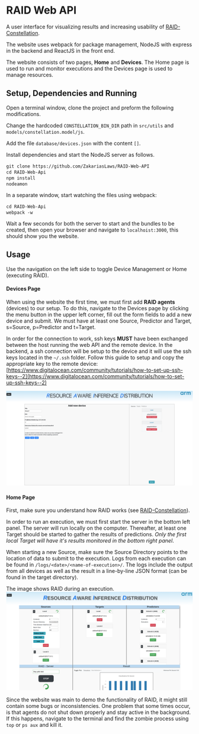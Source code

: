 # RAID Web API

A user interface for visualizing results and increasing usability of [RAID-Constellation](https://github.com/ZakariasLaws/RAID-constellation).

The website uses webpack for package management, NodeJS with express in the backend and ReactJS in the front end.

The website consists of two pages, **Home** and **Devices**. The Home page is used to run and monitor executions and 
the Devices page is used to manage resources. 

## Setup, Dependencies and Running
Open a terminal window, clone the project and preform the following modifications.

Change the hardcoded `CONSTELLATION_BIN_DIR` path in `src/utils` and `models/constellation.model/js`.

Add the file `database/devices.json` with the content `[]`.

Install dependencies and start the NodeJS server as follows.

```shell script
git clone https://github.com/ZakariasLaws/RAID-Web-API
cd RAID-Web-Api
npm install
nodeamon
```

In a separate window, start watching the files using webpack:

```shell script
cd RAID-Web-Api
webpack -w
```

Wait a few seconds for both the server to start and the bundles to be created, then open your browser and navigate to 
`localhoist:3000`, this should show you the website.

## Usage
Use the navigation on the left side to toggle Device Management or Home (executing RAID). 

#### Devices Page
When using the website the first time, we must first add 
__RAID agents__ (devices) to our setup. To do this, navigate to the Devices page by clicking the menu button in the 
upper left corner, fill out the form fields to add a new device and submit. We must have at least one Source, 
Predictor and Target, s=Source, p=Predictor and t=Target.

In order for the connection to work, ssh keys **MUST** have been exchanged between
the host running the web API and the remote device. In the backend, a ssh connection will be setup to the device and it
will use the ssh keys located in the `~/.ssh` folder. Follow this guide to setup and copy the appropriate key to the 
remote device: [https://www.digitalocean.com/community/tutorials/how-to-set-up-ssh-keys--2](https://www.digitalocean.com/community/tutorials/how-to-set-up-ssh-keys--2)

![Image of Devices page](public/images/devicesPage.png)

#### Home Page
First, make sure you understand how RAID works (see [RAID-Constellation](https://github.com/ZakariasLaws/RAID-constellation)).

In order to run an execution, we must first start the server in the bottom left panel. The server will run locally on
the computer. Thereafter, at least one Target should be started to gather the results of predictions. *Only the first 
local Target will have it's results monitored in the bottom right panel*.

When starting a new Source, make sure the Source Directory points to the location of data to submit to the execution. 
Logs from each execution can be found in `/logs/<date>/<name-of-execution>/`. The logs include the output from all
devices as well as the result in a line-by-line JSON format (can be found in the target directory).

The image shows RAID during an execution.
![Image of Home page](public/images/mainPageWebsite.png)

Since the website was main to demo the functionality of RAID, it might still contain some bugs or inconsistencies. 
One problem that some times occur, is that agents do not shut down properly and stay active in the background. If this
happens, navigate to the terminal and find the zombie process using `top` or `ps aux` and kill it.
